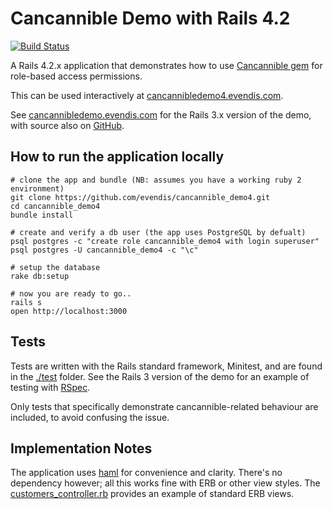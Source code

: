 # Cancannible Demo with Rails 4.2
[![Build Status](https://travis-ci.org/evendis/cancannible_demo4.svg?branch=master)](https://travis-ci.org/evendis/cancannible_demo4)

A Rails 4.2.x application that demonstrates how to use [Cancannible gem](https://github.com/evendis/cancannible) for role-based access permissions.

This can be used interactively at [cancannibledemo4.evendis.com](http://cancannibledemo4.evendis.com/).

See [cancannibledemo.evendis.com](http://cancannibledemo.evendis.com/) for the Rails 3.x version of the demo,
with source also on [GitHub](https://github.com/evendis/cancannible_demo).

## How to run the application locally

    # clone the app and bundle (NB: assumes you have a working ruby 2 environment)
    git clone https://github.com/evendis/cancannible_demo4.git
    cd cancannible_demo4
    bundle install

    # create and verify a db user (the app uses PostgreSQL by defualt)
    psql postgres -c "create role cancannible_demo4 with login superuser"
    psql postgres -U cancannible_demo4 -c "\c"

    # setup the database
    rake db:setup

    # now you are ready to go..
    rails s
    open http://localhost:3000

## Tests

Tests are written with the Rails standard framework, Minitest, and are found in the [./test](./test) folder.
See the Rails 3 version of the demo for an example of testing with [RSpec](https://www.relishapp.com/rspec/rspec-rails/docs).

Only tests that specifically demonstrate cancannible-related behaviour are included, to avoid confusing the issue.

## Implementation Notes

The application uses [haml](http://haml.info/) for convenience and clarity. There's no dependency however; all this works fine with ERB or other view styles. The [customers_controller.rb](./app/controllers/customers_controller.rb) provides an example of standard ERB views.
